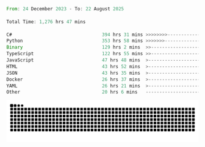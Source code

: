 <!--START_SECTION:waka-->

```rust
From: 24 December 2023 - To: 22 August 2025

Total Time: 1,276 hrs 47 mins

C#                                 394 hrs 31 mins >>>>>>>>-----------------   30.42 %
Python                             353 hrs 58 mins >>>>>>>------------------   27.29 %
Binary                             129 hrs 2 mins  >>-----------------------   09.95 %
TypeScript                         122 hrs 55 mins >>-----------------------   09.48 %
JavaScript                         47 hrs 48 mins  >------------------------   03.69 %
HTML                               43 hrs 52 mins  >------------------------   03.38 %
JSON                               43 hrs 35 mins  >------------------------   03.36 %
Docker                             26 hrs 37 mins  >------------------------   02.05 %
YAML                               26 hrs 21 mins  >------------------------   02.03 %
Other                              20 hrs 6 mins   -------------------------   01.55 %
```

<!--END_SECTION:waka-->


<picture>
  <source media="(prefers-color-scheme: dark)" srcset="https://raw.githubusercontent.com/jeerawut97/jeerawut97/output/github-contribution-grid-snake.svg">
  <img alt="github contribution grid snake animation" src="https://raw.githubusercontent.com/jeerawut97/jeerawut97/output/github-contribution-grid-snake.svg">
</picture>
